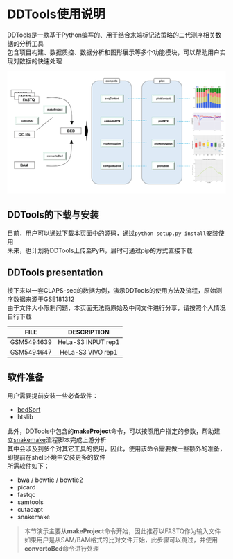 # DDTools使用说明

DDTools是一款基于Python编写的、用于结合末端标记法策略的二代测序相关数据的分析工具  
包含项目构建、数据质控、数据分析和图形展示等多个功能模块，可以帮助用户实现对数据的快速处理

![DDTools modules](./figures/ddtools_modules.jpg)

## DDTools的下载与安装
目前，用户可以通过下载本页面中的源码，通过```python setup.py install```安装使用  
未来，也计划将DDTools上传至PyPi，届时可通过pip的方式直接下载

## DDTools presentation
接下来以一套CLAPS-seq的数据为例，演示DDTools的使用方法及流程，原始测序数据来源于[GSE181312](https://www.ncbi.nlm.nih.gov/geo/query/acc.cgi?acc=GSE181312)  
由于文件大小限制问题，本页面无法将原始及中间文件进行分享，请按照个人情况自行下载

| FILE | DESCRIPTION |
| :---: | :---: |
| GSM5494639 | HeLa-S3 INPUT rep1 |
| GSM5494647 | HeLa-S3 VIVO rep1 |

## 软件准备
用户需要提前安装一些必备软件：

+ [bedSort](http://hgdownload.cse.ucsc.edu/admin/exe/)
+ htslib

此外，DDTools中包含的**makeProject**命令，可以按照用户指定的参数，帮助建立[snakemake](https://snakemake.readthedocs.io/en/stable/)流程脚本完成上游分析  
其中会涉及到多个对其它工具的使用，因此，使用该命令需要做一些额外的准备，即提前在shell环境中安装更多的软件  
所需软件如下：

+ bwa / bowtie / bowtie2
+ picard
+ fastqc
+ samtools
+ cutadapt
+ snakemake

> 本节演示主要从**makeProject**命令开始，因此推荐以FASTQ作为输入文件
> 如果用户是从SAM/BAM格式的比对文件开始，此步骤可以跳过，并使用**convertoBed**命令进行处理
